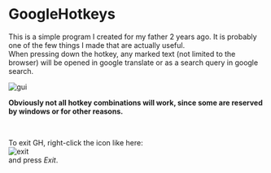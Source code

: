 # GoogleHotkeys

This is a simple program I created for my father 2 years ago. It is probably one of the few things I made that are actually useful.  
When pressing down the hotkey, any marked text (not limited to the browser) will be opened in google translate or as a search query in google search.  

![gui](https://i.gyazo.com/db5702f5618164224b7d92e27a81a54c.png)

__Obviously not all hotkey combinations will work, since some are reserved by windows or for other reasons.__

<br>

To exit GH, right-click the icon like here:   
![exit](https://i.gyazo.com/c578c75b6c2e80f19e311dc1f4c8664d.png)  
and press *Exit*.
